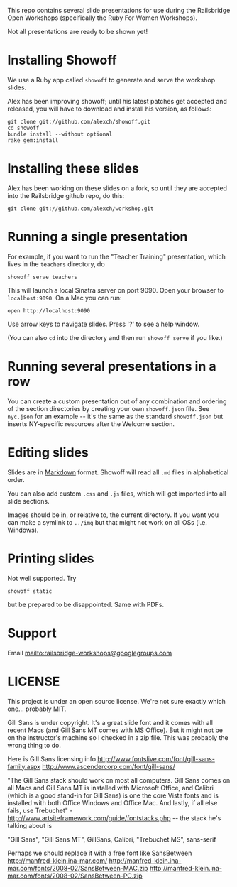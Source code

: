 
This repo contains several slide presentations for use during the Railsbridge Open Workshops (specifically the Ruby For Women Workshops).

Not all presentations are ready to be shown yet!

# Installing Showoff

We use a Ruby app called `showoff` to generate and serve the workshop slides.

Alex has been improving showoff; until his latest patches get accepted and released, you will have to download and install his version, as follows:

    git clone git://github.com/alexch/showoff.git
    cd showoff
    bundle install --without optional
    rake gem:install

# Installing these slides

Alex has been working on these slides on a fork, so until they are accepted into the Railsbridge github repo, do this:

    git clone git://github.com/alexch/workshop.git

# Running a single presentation

For example, if you want to run the "Teacher Training" presentation, which lives in the `teachers` directory, do
    
    showoff serve teachers

This will launch a local Sinatra server on port 9090. Open your browser to `localhost:9090`. On a Mac you can run:

    open http://localhost:9090

Use arrow keys to navigate slides. Press '?' to see a help window.

(You can also `cd` into the directory and then run `showoff serve` if you like.)

# Running several presentations in a row

You can create a custom presentation out of any combination and ordering of the section directories by creating your own `showoff.json` file. See `nyc.json` for an example -- it's the same as the standard `showoff.json` but inserts NY-specific resources after the Welcome section.

# Editing slides

Slides are in [Markdown](http://daringfireball.net/projects/markdown/syntax) format. Showoff will read all `.md` files in alphabetical order.

You can also add custom `.css` and `.js` files, which will get imported into all slide sections.

Images should be in, or relative to, the current directory. If you want you can make a symlink to `../img` but that might not work on all OSs (i.e. Windows).

# Printing slides

Not well supported. Try

    showoff static

but be prepared to be disappointed. Same with PDFs.

# Support

Email <mailto:railsbridge-workshops@googlegroups.com>

# LICENSE

This project is under an open source license. We're not sure exactly which one... probably MIT.

Gill Sans is under copyright. It's a great slide font and it comes with all recent Macs (and Gill Sans MT comes with MS Office). But it might not be on the instructor's machine so I checked in a zip file. This was probably the wrong thing to do.

Here is Gill Sans licensing info
  http://www.fontslive.com/font/gill-sans-family.aspx
  http://www.ascendercorp.com/font/gill-sans/

"The Gill Sans stack should work on most all computers. Gill Sans comes on all
Macs and Gill Sans MT is installed with Microsoft Office, and Calibri (which
is a good stand-in for Gill Sans) is one the core Vista fonts and is installed
with both Office Windows and Office Mac. And lastly, if all else fails, use
Trebuchet" - http://www.artsiteframework.com/guide/fontstacks.php -- the stack
he's talking about is

  "Gill Sans", "Gill Sans MT", GillSans, Calibri, "Trebuchet MS", sans-serif

Perhaps we should replace it with a free font like SansBetween
  http://manfred-klein.ina-mar.com/
  http://manfred-klein.ina-mar.com/fonts/2008-02/SansBetween-MAC.zip
  http://manfred-klein.ina-mar.com/fonts/2008-02/SansBetween-PC.zip
